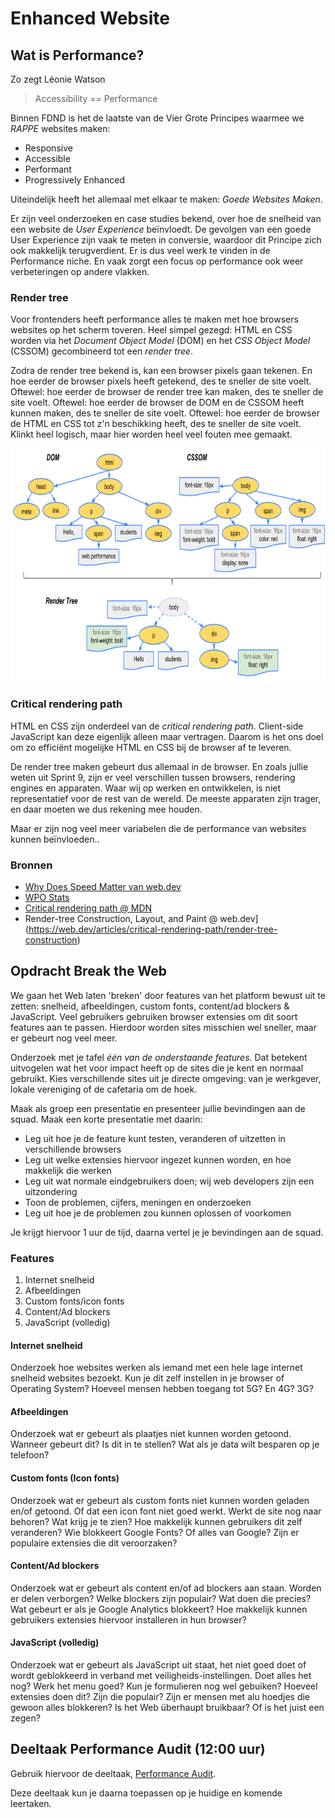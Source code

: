 # Enhanced Website


## Wat is Performance?

Zo zegt Léonie Watson

> Accessibility == Performance

Binnen FDND is het de laatste van de Vier Grote Principes waarmee we _RAPPE_ websites maken:

- Responsive
- Accessible
- Performant
- Progressively Enhanced

Uiteindelijk heeft het allemaal met elkaar te maken: _Goede Websites Maken_.

Er zijn veel onderzoeken en case studies bekend, over hoe de snelheid van een website de _User Experience_ beïnvloedt. De gevolgen van een goede User Experience zijn vaak te meten in conversie, waardoor dit Principe zich ook makkelijk terugverdient. Er is dus veel werk te vinden in de Performance niche. En vaak zorgt een focus op performance ook weer verbeteringen op andere vlakken.

### Render tree

Voor frontenders heeft performance alles te maken met hoe browsers websites op het scherm toveren. Heel simpel gezegd: HTML en CSS worden via het _Document Object Model_ (DOM) en het _CSS Object Model_ (CSSOM) gecombineerd tot een _render tree_.

Zodra de render tree bekend is, kan een browser pixels gaan tekenen. En hoe eerder de browser pixels heeft getekend, des te sneller de site voelt. Oftewel: hoe eerder de browser de render tree kan maken, des te sneller de site voelt. Oftewel: hoe eerder de browser de DOM en de CSSOM heeft kunnen maken, des te sneller de site voelt. Oftewel: hoe eerder de browser de HTML en CSS tot z'n beschikking heeft, des te sneller de site voelt. Klinkt heel logisch, maar hier worden heel veel fouten mee gemaakt.

<img width="800" height="373" src="dom-cssom-render-tree.png" style="background:#fff">

### Critical rendering path

HTML en CSS zijn onderdeel van de _critical rendering path_. Client-side JavaScript kan deze eigenlijk alleen maar vertragen. Daarom is het ons doel om zo efficiënt mogelijke HTML en CSS bij de browser af te leveren.

De render tree maken gebeurt dus allemaal in de browser. En zoals jullie weten uit Sprint 9, zijn er veel verschillen tussen browsers, rendering engines en apparaten. Waar wij op werken en ontwikkelen, is niet representatief voor de rest van de wereld. De meeste apparaten zijn trager, en daar moeten we dus rekening mee houden.

Maar er zijn nog veel meer variabelen die de performance van websites kunnen beïnvloeden..

### Bronnen

- [Why Does Speed Matter van web.dev](https://web.dev/why-speed-matters/)
- [WPO Stats](https://wpostats.com/)
- [Critical rendering path @ MDN](https://developer.mozilla.org/en-US/docs/Web/Performance/Guides/Critical_rendering_path)
- Render-tree Construction, Layout, and Paint @ web.dev](https://web.dev/articles/critical-rendering-path/render-tree-construction)


## Opdracht Break the Web

We gaan het Web laten 'breken' door features van het platform bewust uit te zetten: snelheid, afbeeldingen, custom fonts, content/ad blockers & JavaScript. Veel gebruikers gebruiken browser extensies om dit soort features aan te passen. Hierdoor worden sites misschien wel sneller, maar er gebeurt nog veel meer.

Onderzoek met je tafel _één van de onderstaande features_. Dat betekent uitvogelen wat het voor impact heeft op de sites die je kent en normaal gebruikt. Kies verschillende sites uit je directe omgeving: van je werkgever, lokale vereniging of de cafetaria om de hoek.

Maak als groep een presentatie en presenteer jullie bevindingen aan de squad. 
Maak een korte presentatie met daarin:

- Leg uit hoe je de feature kunt testen, veranderen of uitzetten in verschillende browsers
- Leg uit welke extensies hiervoor ingezet kunnen worden, en hoe makkelijk die werken
- Leg uit wat normale eindgebruikers doen; wij web developers zijn een uitzondering
- Toon de problemen, cijfers, meningen en onderzoeken
- Leg uit hoe je de problemen zou kunnen oplossen of voorkomen

Je krijgt hiervoor 1 uur de tijd, daarna vertel je je bevindingen aan de squad.

### Features

1. Internet snelheid
2. Afbeeldingen
3. Custom fonts/icon fonts
4. Content/Ad blockers
5. JavaScript (volledig)

#### Internet snelheid
Onderzoek hoe websites werken als iemand met een hele lage internet snelheid websites bezoekt. Kun je dit zelf instellen in je browser of Operating System? Hoeveel mensen hebben toegang tot 5G? En 4G? 3G?

#### Afbeeldingen
Onderzoek wat er gebeurt als plaatjes niet kunnen worden getoond. Wanneer gebeurt dit? Is dit in te stellen? Wat als je data wilt besparen op je telefoon?

#### Custom fonts (Icon fonts)
Onderzoek wat er gebeurt als custom fonts niet kunnen worden geladen en/of getoond. Of dat een icon font niet goed werkt. Werkt de site nog naar behoren? Wat krijg je te zien? Hoe makkelijk kunnen gebruikers dit zelf veranderen? Wie blokkeert Google Fonts? Of alles van Google? Zijn er populaire extensies die dit veroorzaken?

#### Content/Ad blockers
Onderzoek wat er gebeurt als content en/of ad blockers aan staan. Worden er delen verborgen? Welke blockers zijn populair? Wat doen die precies? Wat gebeurt er als je Google Analytics blokkeert? Hoe makkelijk kunnen gebruikers extensies hiervoor installeren in hun browser?

#### JavaScript (volledig)
Onderzoek wat er gebeurt als JavaScript uit staat, het niet goed doet of wordt geblokkeerd in verband met veiligheids-instellingen. Doet alles het nog? Werk het menu goed? Kun je formulieren nog wel gebuiken? Hoeveel extensies doen dit? Zijn die populair? Zijn er mensen met alu hoedjes die gewoon alles blokkeren? Is het Web überhaupt bruikbaar? Of is het juist een zegen?



## Deeltaak Performance Audit (12:00 uur)

Gebruik hiervoor de deeltaak, [Performance Audit](https://github.com/fdnd-task/performance-audit/).

Deze deeltaak kun je daarna toepassen op je huidige en komende leertaken.